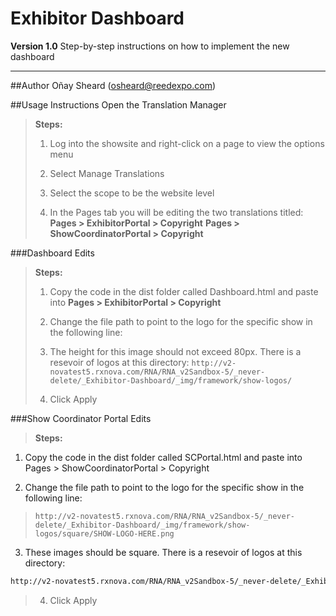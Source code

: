 # Exhibitor Dashboard
**Version 1.0**
Step-by-step instructions on how to implement the new dashboard

----------

##Author
Oñay Sheard (osheard@reedexpo.com)

##Usage Instructions
Open the Translation Manager

> **Steps:**
>
> 1. Log into the showsite and right-click on a page to view the options menu
> 
> 2. Select Manage Translations
>
> 3. Select the scope to be the website level
> 
> 4. In the Pages tab you will be editing the two translations titled:
>   **Pages > ExhibitorPortal > Copyright**
> **Pages > ShowCoordinatorPortal > Copyright**

###Dashboard Edits

>**Steps:**
>
>1. Copy the code in the dist folder called Dashboard.html and paste into **Pages > ExhibitorPortal > Copyright**
>
>2. Change the file path to point to the logo for the specific show in the following line:
>
>3. The height for this image should not exceed 80px. There is a resevoir of logos at this directory:
>`http://v2-novatest5.rxnova.com/RNA/RNA_v2Sandbox-5/_never-delete/_Exhibitor-Dashboard/_img/framework/show-logos/`
>
>4. Click Apply
 


###Show Coordinator Portal Edits

>**Steps:**
1. Copy the code in the dist folder called SCPortal.html and paste into Pages > ShowCoordinatorPortal > Copyright
>
2. Change the file path to point to the logo for the specific show in the following line:
>`http://v2-novatest5.rxnova.com/RNA/RNA_v2Sandbox-5/_never-delete/_Exhibitor-Dashboard/_img/framework/show-logos/square/SHOW-LOGO-HERE.png`
>
3. These images should be square. There is a resevoir of logos at this directory:
 ```html
http://v2-novatest5.rxnova.com/RNA/RNA_v2Sandbox-5/_never-delete/_Exhibitor-Dashboard/_img/framework/square/
 ```
>
>4. Click Apply
